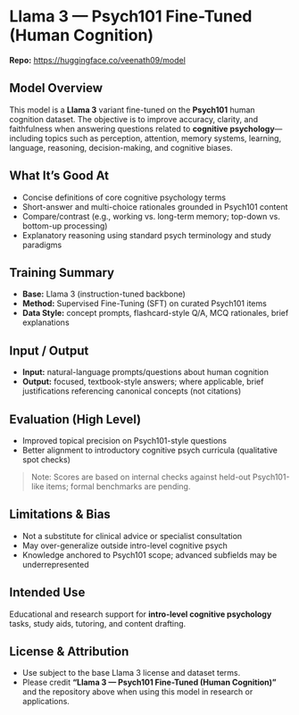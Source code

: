 # Llama 3 — Psych101 Fine-Tuned (Human Cognition)

**Repo:** https://huggingface.co/veenath09/model

## Model Overview
This model is a **Llama 3** variant fine-tuned on the **Psych101** human cognition dataset. The objective is to improve accuracy, clarity, and faithfulness when answering questions related to **cognitive psychology**—including topics such as perception, attention, memory systems, learning, language, reasoning, decision-making, and cognitive biases.

## What It’s Good At
- Concise definitions of core cognitive psychology terms  
- Short-answer and multi-choice rationales grounded in Psych101 content  
- Compare/contrast (e.g., working vs. long-term memory; top-down vs. bottom-up processing)  
- Explanatory reasoning using standard psych terminology and study paradigms

## Training Summary
- **Base:** Llama 3 (instruction-tuned backbone)  
- **Method:** Supervised Fine-Tuning (SFT) on curated Psych101 items  
- **Data Style:** concept prompts, flashcard-style Q/A, MCQ rationales, brief explanations

## Input / Output
- **Input:** natural-language prompts/questions about human cognition  
- **Output:** focused, textbook-style answers; where applicable, brief justifications referencing canonical concepts (not citations)

## Evaluation (High Level)
- Improved topical precision on Psych101-style questions  
- Better alignment to introductory cognitive psych curricula (qualitative spot checks)  

> Note: Scores are based on internal checks against held-out Psych101-like items; formal benchmarks are pending.

## Limitations & Bias
- Not a substitute for clinical advice or specialist consultation  
- May over-generalize outside intro-level cognitive psych  
- Knowledge anchored to Psych101 scope; advanced subfields may be underrepresented

## Intended Use
Educational and research support for **intro-level cognitive psychology** tasks, study aids, tutoring, and content drafting.

## License & Attribution
- Use subject to the base Llama 3 license and dataset terms.  
- Please credit **“Llama 3 — Psych101 Fine-Tuned (Human Cognition)”** and the repository above when using this model in research or applications.

